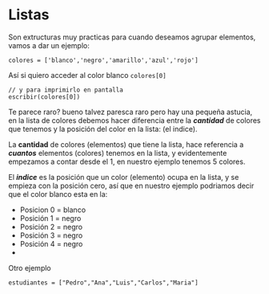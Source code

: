 
# Listas
Son extructuras muy practicas para cuando deseamos agrupar elementos, vamos a dar un ejemplo:

```
colores = ['blanco','negro','amarillo','azul','rojo']
```

Así si quiero acceder al color blanco ```colores[0]```

```
// y para imprimirlo en pantalla
escribir(colores[0])

```

Te parece raro? bueno talvez paresca raro pero hay una pequeña astucia, en la lista de colores debemos hacer diferencia entre la ***cantidad*** de colores que tenemos y la posición del color en la lista: (el indice).

La **cantidad** de colores (elementos) que tiene la lista, hace referencia a ***cuantos*** elementos (colores) tenemos en la lista, y evidentemente empezamos a contar desde el 1, en nuestro ejemplo tenemos 5 colores.

El ***indice*** es la posición que un color (elemento) ocupa en la lista, y se empieza con la posición cero, así que en nuestro ejemplo podriamos decir que el color blanco esta en la: 

* Posicion 0 = blanco
* Posición 1 = negro
* Posición 2 = negro
* Posición 3 = negro
* Posición 4 = negro
*  


Otro ejemplo

```
estudiantes = ["Pedro","Ana","Luis","Carlos","Maria"]
```

